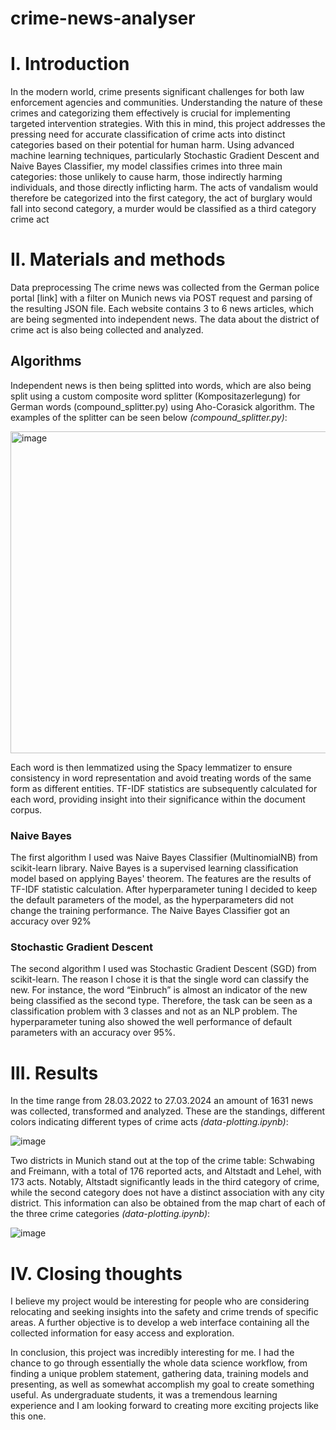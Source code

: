 # crime-news-analyser

# **I. Introduction**
In the modern world, crime presents significant challenges for both law enforcement agencies and communities. Understanding the nature of these crimes and categorizing them effectively is crucial for implementing targeted intervention strategies. With this in mind, this project addresses the pressing need for accurate classification of crime acts into distinct categories based on their potential for human harm. Using advanced machine learning techniques, particularly Stochastic Gradient Descent and Naive Bayes Classifier, my model classifies crimes into three main categories: those unlikely to cause harm, those indirectly harming individuals, and those directly inflicting harm. The acts of vandalism would therefore be categorized into the first category, the act of burglary would fall into second category, a murder would be classified as a third category crime act

# **II. Materials and methods**
Data preprocessing
The crime news was collected from the German police portal [link] with a filter on Munich news via POST request and parsing of the resulting JSON file. Each website contains 3 to 6 news articles, which are being segmented into independent news. The data about the district of crime act is also being collected and analyzed. 

## Algorithms
Independent news is then being splitted into words, which are also being split using a custom composite word splitter (Kompositazerlegung) for German words (compound_splitter.py) using Aho-Corasick algorithm. The examples of the splitter can be seen below *(compound_splitter.py)*: 

<img width="515" alt="image" src="https://github.com/ol1g3/crime-news-analyser/assets/67047059/e9ca523e-804c-4344-bfaa-8bda7213d1c0">


Each word is then lemmatized using the Spacy lemmatizer to ensure consistency in word representation and avoid treating words of the same form as different entities. TF-IDF statistics are subsequently calculated for each word, providing insight into their significance within the document corpus. 

### Naive Bayes
The first algorithm I used was Naive Bayes Classifier (MultinomialNB) from scikit-learn library. Naive Bayes is a supervised learning classification model based on applying Bayes' theorem. The features are the results of TF-IDF statistic calculation. After hyperparameter tuning I decided to keep the default parameters of the model, as the hyperparameters did not change the training performance. The Naive Bayes Classifier got an accuracy over 92%

### Stochastic Gradient Descent
The second algorithm I used was Stochastic Gradient Descent (SGD) from scikit-learn. The reason I chose it is that the single word can classify the new. For instance, the word “Einbruch” is almost an indicator of the new being classified as the second type. Therefore, the task can be seen as a classification problem with 3 classes and not as an NLP problem. The hyperparameter tuning also showed the well performance of default parameters with an accuracy over 95%. 

# **III. Results**
In the time range from 28.03.2022 to 27.03.2024 an amount of 1631 news was collected, transformed and analyzed. These are the standings, different colors indicating different types of crime acts *(data-plotting.ipynb)*:

![image](https://github.com/ol1g3/crime-news-analyser/assets/67047059/bede269e-e39f-4da5-b27f-0234244e9b19)

Two districts in Munich stand out at the top of the crime table: Schwabing and Freimann, with a total of 176 reported acts, and Altstadt and Lehel, with 173 acts. Notably, Altstadt significantly leads in the third category of crime, while the second category does not have a distinct association with any city district. This information can also be obtained from the map chart of each of the three crime categories *(data-plotting.ipynb)*:

![image](https://github.com/ol1g3/crime-news-analyser/assets/67047059/b60ebf3b-c57a-4aaa-95cb-81025fb9d945)

# **IV. Closing thoughts**
I believe my project would be interesting for people who are considering relocating and seeking insights into the safety and crime trends of specific areas. A further objective is to develop a web interface containing all the collected information for easy access and exploration.

In conclusion, this project was incredibly interesting for me. I had the chance to go through essentially the whole data science workflow, from finding a unique problem statement, gathering data, training models and presenting, as well as somewhat accomplish my goal to create something useful. As undergraduate students, it was a tremendous learning experience and I am looking forward to creating more exciting projects like this one.
